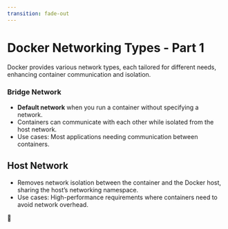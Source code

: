 ```yaml
---
transition: fade-out
---
```


# Docker Networking Types - Part 1

Docker provides various network types, each tailored for different needs, enhancing container communication and isolation.

### Bridge Network

- **Default network** when you run a container without specifying a network.
- Containers can communicate with each other while isolated from the host network.
- Use cases: Most applications needing communication between containers.


## Host Network

- Removes network isolation between the container and the Docker host, sharing the host’s networking namespace.
- Use cases: High-performance requirements where containers need to avoid network overhead.


<div class="absolute right-6 bottom-6 text-8xl animate-fade-in">
  🌉
</div>

